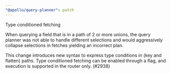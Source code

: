 ```yaml
---
"@apollo/query-planner": patch
---
```


Type conditioned fetching

When querying a field that is in a path of 2 or more unions, the query planner was not able to handle different selections and would aggressively collapse selections in fetches yielding an incorrect plan.

This change introduces new syntax to express type conditions in (key and flatten) paths. Type conditioned fetching can be enabled through a flag, and execution is supported in the router only. (#2938)
